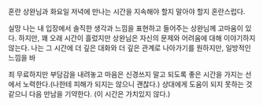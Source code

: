 혼란 
상완님과 화요일 저녁에 만나는 시간을 지속해야 할지 말아야 할지 혼란스럽다. 

실망
나는 내 입장에서 솔직한 생각과 느낌을 표현하고 들어주는 상완님께 고마움이 있다. 하지만, 꽤 오래 시간이 흘렀지만 상완님은 자신의 문제와 어려움에 대해 이야기하지 않는다.
나는 그 시간에 더 깊은 대화와 더 깊은 관계로 나아가기를  원하지만, 일방적인 느낌을 바

죄
무료하지만 부담감을 내려놓고 마음은 신경쓰지 말고 되도록 좋은 시간을 가지는 선에서 노력한다.(나한테 피해가 되지는 않으니 괜찮다.)
상대에게 도움이 되지 못하는 것 같으니 다음 만남을 기약한다.
(이 시간은 가치있지 않다.)


